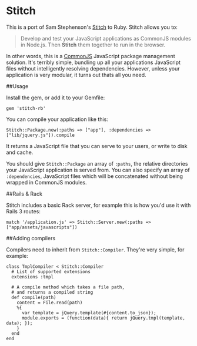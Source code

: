 # Stitch

This is a port of Sam Stephenson's [Stitch](https://github.com/sstephenson/stitch) to Ruby. Stitch allows you to:

> Develop and test your JavaScript applications as CommonJS modules in Node.js. Then __Stitch__ them together to run in the browser.

In other words, this is a [CommonJS](http://dailyjs.com/2010/10/18/modules/) JavaScript package management solution. It's terribly simple, bundling up all your applications JavaScript files without intelligently resolving dependencies. However, unless your application is very modular, it turns out thats all you need.

##Usage

Install the gem, or add it to your Gemfile:

    gem 'stitch-rb'

You can compile your application like this:

    Stitch::Package.new(:paths => ["app"], :dependencies => ["lib/jquery.js"]).compile

It returns a JavaScript file that you can serve to your users, or write to disk and cache.

You should give `Stitch::Package` an array of `:paths`, the relative directories your JavaScript application is served from. You can also specify an array of `:dependencies`, JavaScript files which will be concatenated without being wrapped in CommonJS modules.

##Rails & Rack

Stitch includes a basic Rack server, for example this is how you'd use it with Rails 3 routes:

    match '/application.js' => Stitch::Server.new(:paths => ["app/assets/javascripts"])

##Adding compilers

Compilers need to inherit from `Stitch::Compiler`. They're very simple, for example:

    class TmplCompiler < Stitch::Compiler
      # List of supported extensions
      extensions :tmpl

      # A compile method which takes a file path,
      # and returns a compiled string
      def compile(path)
        content = File.read(path)
        %{
          var template = jQuery.template(#{content.to_json});
          module.exports = (function(data){ return jQuery.tmpl(template, data); });
        }
      end
    end